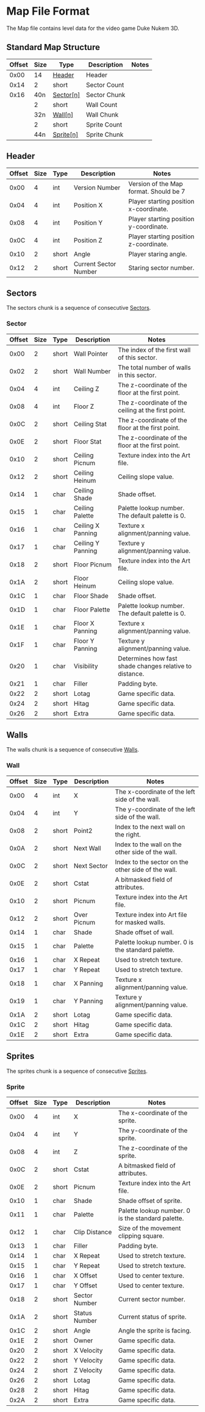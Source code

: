 # Map File Format
The Map file contains level data for the video game Duke Nukem 3D.

## Standard Map Structure
| Offset | Size | Type                  | Description           | Notes   |
|--------|------|-----------------------|-----------------------|---------|
| 0x00   | 14   | [Header](#header)     | Header                |         |
| 0x14   | 2    | short                 | Sector Count          |         |
| 0x16   | 40n  | [Sector[n]](#sectors) | Sector Chunk          |         |
|        | 2    | short                 | Wall Count            |         |
|        | 32n  | [Wall[n]](#walls)     | Wall Chunk            |         |
|        | 2    | short                 | Sprite Count          |         |
|        | 44n  | [Sprite[n]](#sprites) | Sprite Chunk          |         |

## Header
| Offset | Size | Type     | Description           | Notes                                     |
|--------|------|----------|-----------------------|-------------------------------------------|
| 0x00   | 4    | int      | Version Number        | Version of the Map format. Should be 7    |
| 0x04   | 4    | int      | Position X            | Player starting position x-coordinate.    |
| 0x08   | 4    | int      | Position Y            | Player starting position y-coordinate.    |
| 0x0C   | 4    | int      | Position Z            | Player starting position z-coordinate.    |
| 0x10   | 2    | short    | Angle                 | Player staring angle.                     |
| 0x12   | 2    | short    | Current Sector Number | Staring sector number.                    |


## Sectors
The sectors chunk is a sequence of consecutive [Sectors](#sector).

### Sector
| Offset | Size | Type     | Description           | Notes                                                   |
|--------|------|----------|-----------------------|---------------------------------------------------------|
| 0x00   | 2    | short    | Wall Pointer          | The index of the first wall of this sector.             |
| 0x02   | 2    | short    | Wall Number           | The total number of walls in this sector.               |
| 0x04   | 4    | int      | Ceiling Z             | The z-coordinate of the floor at the first point.       |
| 0x08   | 4    | int      | Floor Z               | The z-coordinate of the ceiling at the first point.     |
| 0x0C   | 2    | short    | Ceiling Stat          | The z-coordinate of the floor at the first point.       |
| 0x0E   | 2    | short    | Floor Stat            | The z-coordinate of the floor at the first point.       |
| 0x10   | 2    | short    | Ceiling Picnum        | Texture index into the Art file.                        |
| 0x12   | 2    | short    | Ceiling Heinum        | Ceiling slope value.                                    |
| 0x14   | 1    | char     | Ceiling Shade         | Shade offset.                                           |
| 0x15   | 1    | char     | Ceiling Palette       | Palette lookup number. The default palette is 0.        |
| 0x16   | 1    | char     | Ceiling X Panning     | Texture x alignment/panning value.                      |
| 0x17   | 1    | char     | Ceiling Y Panning     | Texture y alignment/panning value.                      |
| 0x18   | 2    | short    | Floor Picnum          | Texture index into the Art file.                        |
| 0x1A   | 2    | short    | Floor Heinum          | Ceiling slope value.                                    |
| 0x1C   | 1    | char     | Floor Shade           | Shade offset.                                           |
| 0x1D   | 1    | char     | Floor Palette         | Palette lookup number. The default palette is 0.        |
| 0x1E   | 1    | char     | Floor X Panning       | Texture x alignment/panning value.                      |
| 0x1F   | 1    | char     | Floor Y Panning       | Texture y alignment/panning value.                      |
| 0x20   | 1    | char     | Visibility            | Determines how fast shade changes relative to distance. |
| 0x21   | 1    | char     | Filler                | Padding byte.                                           |
| 0x22   | 2    | short    | Lotag                 | Game specific data.                                     |
| 0x24   | 2    | short    | Hitag                 | Game specific data.                                     |
| 0x26   | 2    | short    | Extra                 | Game specific data.                                     |


## Walls
The walls chunk is a sequence of consecutive [Walls](#wall).

### Wall
| Offset | Size | Type     | Description           | Notes                                              |
|--------|------|----------|-----------------------|----------------------------------------------------|
| 0x00   | 4    | int      | X                     | The x-coordinate of the left side of the wall.     |
| 0x04   | 4    | int      | Y                     | The y-coordinate of the left side of the wall.     |
| 0x08   | 2    | short    | Point2                | Index to the next wall on the right.               |
| 0x0A   | 2    | short    | Next Wall             | Index to the wall on the other side of the wall.   |
| 0x0C   | 2    | short    | Next Sector           | Index to the sector on the other side of the wall. |
| 0x0E   | 2    | short    | Cstat                 | A bitmasked field of attributes.                   |
| 0x10   | 2    | short    | Picnum                | Texture index into the Art file.                   |
| 0x12   | 2    | short    | Over Picnum           | Texture index into Art file for masked walls.      |
| 0x14   | 1    | char     | Shade                 | Shade offset of wall.                              |
| 0x15   | 1    | char     | Palette               | Palette lookup number. 0 is the standard palette.  |
| 0x16   | 1    | char     | X Repeat              | Used to stretch texture.                           |
| 0x17   | 1    | char     | Y Repeat              | Used to stretch texture.                           |
| 0x18   | 1    | char     | X Panning             | Texture x alignment/panning value.                 |
| 0x19   | 1    | char     | Y Panning             | Texture y alignment/panning value.                 |
| 0x1A   | 2    | short    | Lotag                 | Game specific data.                                |
| 0x1C   | 2    | short    | Hitag                 | Game specific data.                                |
| 0x1E   | 2    | short    | Extra                 | Game specific data.                                |


## Sprites
The sprites chunk is a sequence of consecutive [Sprites](#sprite).

### Sprite
| Offset | Size | Type     | Description           | Notes                                              |
|--------|------|----------|-----------------------|----------------------------------------------------|
| 0x00   | 4    | int      | X                     | The x-coordinate of the sprite.                    |
| 0x04   | 4    | int      | Y                     | The y-coordinate of the sprite.                    |
| 0x08   | 4    | int      | Z                     | The z-coordinate of the sprite.                    |
| 0x0C   | 2    | short    | Cstat                 | A bitmasked field of attributes.                   |
| 0x0E   | 2    | short    | Picnum                | Texture index into the Art file.                   |
| 0x10   | 1    | char     | Shade                 | Shade offset of sprite.                            |
| 0x11   | 1    | char     | Palette               | Palette lookup number. 0 is the standard palette.  |
| 0x12   | 1    | char     | Clip Distance         | Size of the movement clipping square.              |
| 0x13   | 1    | char     | Filler                | Padding byte.                                      |
| 0x14   | 1    | char     | X Repeat              | Used to stretch texture.                           |
| 0x15   | 1    | char     | Y Repeat              | Used to stretch texture.                           |
| 0x16   | 1    | char     | X Offset              | Used to center texture.                            |
| 0x17   | 1    | char     | Y Offset              | Used to center texture.                            |
| 0x18   | 2    | short    | Sector Number         | Current sector number.                             |
| 0x1A   | 2    | short    | Status Number         | Current status of sprite.                          |
| 0x1C   | 2    | short    | Angle                 | Angle the sprite is facing.                        |
| 0x1E   | 2    | short    | Owner                 | Game specific data.                                |
| 0x20   | 2    | short    | X Velocity            | Game specific data.                                |
| 0x22   | 2    | short    | Y Velocity            | Game specific data.                                |
| 0x24   | 2    | short    | Z Velocity            | Game specific data.                                |
| 0x26   | 2    | short    | Lotag                 | Game specific data.                                |
| 0x28   | 2    | short    | Hitag                 | Game specific data.                                |
| 0x2A   | 2    | short    | Extra                 | Game specific data.                                |
